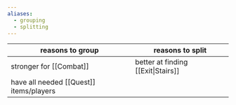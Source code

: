 ```yaml
---
aliases:
  - grouping
  - splitting
---
```

| reasons to group                        | reasons to split                   |
| --------------------------------------- | ---------------------------------- |
| stronger for [[Combat]]                 | better at finding [[Exit\|Stairs]] |
| have all needed [[Quest]] items/players |                                    |